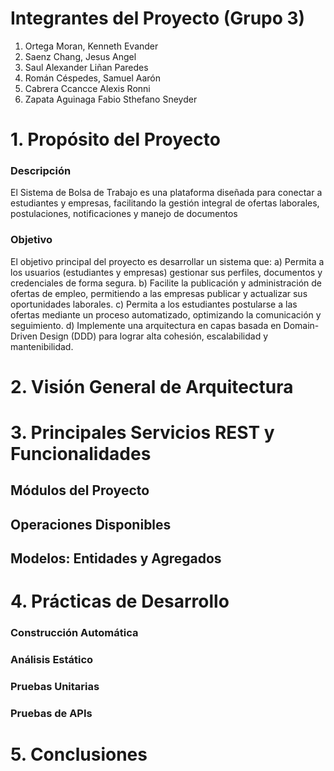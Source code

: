# Integrantes del Proyecto (Grupo 3)
1. Ortega Moran, Kenneth Evander
2. Saenz Chang, Jesus Angel
3. Saul Alexander Liñan Paredes
4. Román Céspedes, Samuel Aarón
5. Cabrera Ccancce Alexis Ronni
6. Zapata Aguinaga Fabio Sthefano Sneyder
# 1. Propósito del Proyecto
### Descripción
El Sistema de Bolsa de Trabajo es una plataforma diseñada para conectar a estudiantes y empresas, facilitando la gestión integral de ofertas laborales, postulaciones, notificaciones y manejo de documentos
### Objetivo
El objetivo principal del proyecto es desarrollar un sistema que:
  a) Permita a los usuarios (estudiantes y empresas) gestionar sus perfiles, documentos y credenciales de forma segura.
  b) Facilite la publicación y administración de ofertas de empleo, permitiendo a las empresas publicar y actualizar sus oportunidades laborales.
  c) Permita a los estudiantes postularse a las ofertas mediante un proceso automatizado, optimizando la comunicación y seguimiento.
  d) Implemente una arquitectura en capas basada en Domain-Driven Design (DDD) para lograr alta cohesión, escalabilidad y mantenibilidad.
# 2. Visión General de Arquitectura

# 3. Principales Servicios REST y Funcionalidades
## Módulos del Proyecto

## Operaciones Disponibles

## Modelos: Entidades y Agregados

# 4. Prácticas de Desarrollo
### Construcción Automática
### Análisis Estático
### Pruebas Unitarias
### Pruebas de APIs
# 5. Conclusiones
